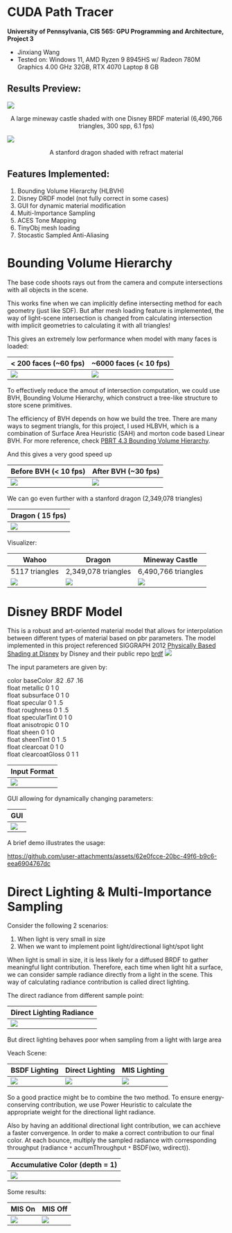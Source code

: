 # CUDA Path Tracer

**University of Pennsylvania, CIS 565: GPU Programming and Architecture, Project 3**

- Jinxiang Wang
- Tested on: Windows 11, AMD Ryzen 9 8945HS w/ Radeon 780M Graphics 4.00 GHz 32GB, RTX 4070 Laptop 8 GB

## Results Preview:

![](results/Cover/CoverDenoisedMIS.png)

<p align="center">A large mineway castle shaded with one Disney BRDF material (6,490,766 triangles, 300 spp, 6.1 fps)</p>

![](results/RefractDragon.png)

<p align="center">A stanford dragon shaded with refract material</p>

## Features Implemented:

1. Bounding Volume Hierarchy (HLBVH)
2. Disney DRDF model (not fully correct in some cases)
3. GUI for dynamic material modification
4. Muiti-Importance Sampling
5. ACES Tone Mapping
6. TinyObj mesh loading
7. Stocastic Sampled Anti-Aliasing

# Bounding Volume Hierarchy

The base code shoots rays out from the camera and compute intersections with all objects in the scene.

This works fine when we can implicitly define intersecting method for each geometry (just like SDF). But after mesh loading feature is implemented, the way of light-scene intersection is changed from calculating
intersection with implicit geometries to calculating it with all triangles!

This gives an extremely low performance when model with many faces is loaded:

| < 200 faces (~60 fps)            | ~6000 faces (< 10 fps)          |
| -------------------------------- | ------------------------------- |
| ![](results/BVH/simplescene.png) | ![](results/BVH/marioScene.png) |

To effectively reduce the amout of intersection computation, we could use BVH, Bounding Volume Hierarchy, which construct
a tree-like structure to store scene primitives.

The efficiency of BVH depends on how we build the tree. There are many ways to segment triangls, for this project, I used HLBVH, which is a combination of Surface Area Heuristic (SAH) and morton code based Linear BVH. For more reference, check [PBRT 4.3 Bounding Volume Hierarchy](https://pbr-book.org/3ed-2018/Primitives_and_Intersection_Acceleration/Bounding_Volume_Hierarchies).

And this gives a very good speed up

| Before BVH (< 10 fps)           | After BVH (~30 fps)           |
| ------------------------------- | ----------------------------- |
| ![](results/BVH/marioScene.png) | ![](results/BVH/AfterBVH.png) |

We can go even further with a stanford dragon (2,349,078 triangles)

| Dragon ( 15 fps)            |
| --------------------------- |
| ![](results/BVH/Dragon.png) |

Visualizer:

| Wahoo                    | Dragon                         | Mineway Castle                |
| ------------------------ | ------------------------------ | ----------------------------- |
| 5117 triangles           | 2,349,078 triangles            | 6,490,766 triangles           |
| ![](results/BVH/BVH.png) | ![](results/BVH/DragonBVH.png) | ![](results/BVH/CoverBVH.png) |

# Disney BRDF Model

This is a robust and art-oriented material model that allows for interpolation between different types of material based on pbr parameters. The model implemented in this project referenced SIGGRAPH 2012 [Physically Based Shading at Disney](https://media.disneyanimation.com/uploads/production/publication_asset/48/asset/s2012_pbs_disney_brdf_notes_v3.pdf) by Disney and their public repo [brdf](https://github.com/wdas/brdf/tree/main)
![](results/DisneyBRDF/presentation.png)

The input parameters are given by:

color baseColor .82 .67 .16  
float metallic 0 1 0  
float subsurface 0 1 0  
float specular 0 1 .5  
float roughness 0 1 .5  
float specularTint 0 1 0  
float anisotropic 0 1 0  
float sheen 0 1 0  
float sheenTint 0 1 .5  
float clearcoat 0 1 0  
float clearcoatGloss 0 1 1

| Input Format
| ------------------------------------- |
| ![](results/DisneyBRDF/jsonInput.png) |

GUI allowing for dynamically changing parameters:

| GUI                             |
| ------------------------------- |
| ![](results/DisneyBRDF/GUI.png) |

A brief demo illustrates the usage:

https://github.com/user-attachments/assets/62e0fcce-20bc-49f6-b9c6-eea6904767dc

# Direct Lighting & Multi-Importance Sampling

Consider the following 2 scenarios:

1. When light is very small in size
2. When we want to implement point light/directional light/spot light

When light is small in size, it is less likely for a diffused BRDF to gather meaningful light contribution.
Therefore, each time when light hit a surface, we can consider sample radiance directly from a light in the scene.
This way of calculating radiance contribution is called direct lighting.

The direct radiance from different sample point:

| Direct Lighting Radiance        |
| ------------------------------- |
| ![](results/MIS/DIRadiance.png) |

But direct lighting behaves poor when sampling from a light with large area

Veach Scene:

| BSDF Lighting                | Direct Lighting            | MIS Lighting                  |
| ---------------------------- | -------------------------- | ----------------------------- |
| ![](results/MIS/MISBSDF.png) | ![](results/MIS/MISDI.png) | ![](results/MIS/MISVeach.png) |

So a good practice might be to combine the two method. To ensure energy-conserving contribution, we use Power Heuristic to calculate the appropriate weight for the directional light radiance.

Also by having an additional directional light contribution, we can acchieve a faster convergence. In order to make a correct contribution to our final color. At each bounce, multiply the sampled radiance with corresponding throughput (radiance `*` accumThroughput `*` BSDF(wo, wdirect)).

| Accumulative Color (depth = 1)  |
| ------------------------------- |
| ![](results/MIS/accumColor.png) |

Some results:

| MIS On                     | MIS Off                     |
| -------------------------- | --------------------------- |
| ![](results/MIS/MISOn.png) | ![](results/MIS/MISOff.png) |
